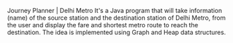 Journey Planner | Delhi Metro It's a Java program that will take information (name) of the source station and the destination station of Delhi Metro, from the user and display the fare and shortest metro route to reach the destination. The idea is implemented using Graph and Heap data structures.
